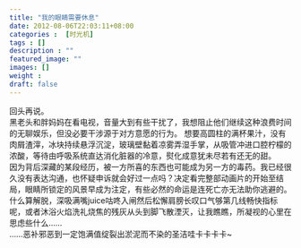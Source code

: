 ```yaml
---
title: "我的眼睛需要休息"
date: 2012-08-06T22:03:11+08:00
categories :  [时光机]
tags : []
description : ""
featured_image: ""
images: []
weight : 
draft: false
---
```

回头再说。  
黑老头和胖妈妈在看电视，音量大到有些干扰了，我想阻止他们继续这种浪费时间的无聊娱乐，但没必要干涉源于对方意愿的行为。<!--more-->
想要高圆柱的满杯果汁，没有肉屑渣滓，冰块持续悬浮沉淀，玻璃壁黏着凉雾弄湿手掌，从吸管冲进口腔柠檬的浓酸，等待由呼吸系统直达消化脏器的冷意，熨化成意犹未尽若有还无的甜。  
因为背后深藏的某段经历，被一方所喜的东西也可能成为另一方的毒药。我已经很久没有表达沟通，也怀疑申诉就会好过一点吗？决定看完整部动画片的开始至结局，眼睛所锁定的风景早成为注定，有些必然的命运是连死亡亦无法助你逃避的。  
什么算解脱，深吸满嘴juice咕咚入闸然后松懈肩膀长叹口气够第几线畅快指标呢，或者沐浴火焰洗礼烧焦的残灰从头到脚飞散湮灭，让我瞧瞧，所凝视的心里在思虑些什么……  
……恶补邪恶到一定饱满值绽裂出淤泥而不染的圣洁哇卡卡卡卡~  
